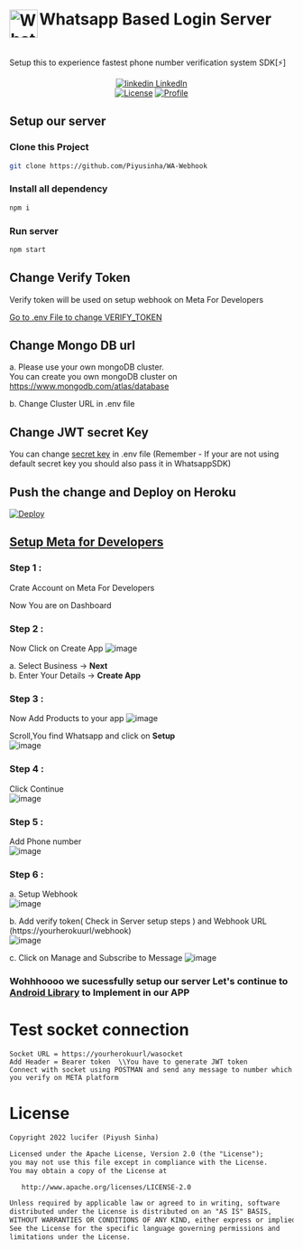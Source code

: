 <h1 align="left"> <img align="left" alt="Whatsapp" width="50px" src="https://upload.wikimedia.org/wikipedia/commons/thumb/6/6b/WhatsApp.svg/512px-WhatsApp.svg.png"/>Whatsapp Based Login Server</h1></br>
<p align="left">
  Setup this to experience fastest phone number verification system SDK[⚡]
</p>

<p align="center">
  <a href="https://www.linkedin.com/[removed]" rel="nofollow noreferrer">
    <img src="https://i.stack.imgur.com/gVE0j.png" alt="linkedin"> LinkedIn
  </a><br/>
  <a href="https://opensource.org/licenses/Apache-2.0"><img alt="License" src="https://img.shields.io/badge/License-Apache%202.0-blue.svg"/></a>
  <a href="https://github.com/Piyusinha"><img alt="Profile" src="https://img.shields.io/badge/Github%20-Piyu.svg"/></a>
</p>

## Setup our server
### Clone this Project

```bash
git clone https://github.com/Piyusinha/WA-Webhook
```
### Install all dependency

```bash
npm i
```
### Run server
```bash
npm start
```
## Change Verify Token 
Verify token will be used on setup webhook on Meta For Developers 


[Go to .env File to change VERIFY_TOKEN ](https://github.com/Piyusinha/WA-Webhook/blob/d2b88ec7415b0f3ed20329a19793ab28a0afbb90/.env#L4)

## Change Mongo DB url 
a. Please use your own mongoDB cluster. </br>
  You can create you own mongoDB cluster on https://www.mongodb.com/atlas/database 
  
b. Change Cluster URL in .env file

## Change JWT secret Key
You can change [secret key](https://github.com/Piyusinha/WA-Webhook/blob/d2b88ec7415b0f3ed20329a19793ab28a0afbb90/.env#L3) in .env file (Remember - If your are not using default secret key you should also pass it in WhatsappSDK)

## Push the change and Deploy on Heroku
[![Deploy](https://www.herokucdn.com/deploy/button.svg)](https://heroku.com/deploy)


## [Setup Meta for Developers](https://developers.facebook.com/)
### **Step 1 :**</br>
Crate Account on Meta For Developers

Now You are on Dashboard

### **Step 2 :**</br>
Now Click on Create App
![image](https://user-images.githubusercontent.com/40850657/169704006-85b47d91-7343-4247-b0d2-7ae13dda7fd6.png)

a. Select Business -> **Next**</br>
b. Enter Your Details -> **Create App**

### **Step 3 :**</br>
Now Add Products to your app
![image](https://user-images.githubusercontent.com/40850657/169704185-a81489f3-cf3d-4c1c-8fbf-11ff954e7bfe.png)
 
 Scroll,You find Whatsapp and click on **Setup** </br>
 ![image](https://user-images.githubusercontent.com/40850657/169704324-cdf51096-9fb9-40f8-bafa-451250c13bb5.png)


### **Step 4 :**</br>
Click Continue </br>
![image](https://user-images.githubusercontent.com/40850657/169704480-776e0f33-4476-4c9a-ac8f-b6e2daaf6308.png)

### **Step 5 :**</br>
Add Phone number </br>
![image](https://user-images.githubusercontent.com/40850657/169704589-463a0a5e-c956-46d7-98f5-deb7d2d03878.png)

### **Step 6 :**</br>
a. Setup Webhook </br>
![image](https://user-images.githubusercontent.com/40850657/169705714-37f10788-b66b-4ed6-883b-4881fe65617c.png)

b. Add verify token( Check in Server setup steps ) and Webhook URL (https://yourherokuurl/webhook) </br>
![image](https://user-images.githubusercontent.com/40850657/169705754-9cad01cb-fce2-4594-8055-2f8cc98b3a14.png)

c. Click on Manage and Subscribe to Message
![image](https://user-images.githubusercontent.com/40850657/169705894-9db132ff-3ba0-4349-97ae-e48411844bff.png)


### Wohhhoooo we sucessfully setup our server Let's continue to [Android Library](https://github.com/Piyusinha/WhatsappBasedLogin) to Implement in our APP

# Test socket connection 
```
Socket URL = https://yourherokuurl/wasocket
Add Header = Bearer token  \\You have to generate JWT token
Connect with socket using POSTMAN and send any message to number which you verify on META platform
```

# License
```xml
Copyright 2022 lucifer (Piyush Sinha)

Licensed under the Apache License, Version 2.0 (the "License");
you may not use this file except in compliance with the License.
You may obtain a copy of the License at

   http://www.apache.org/licenses/LICENSE-2.0

Unless required by applicable law or agreed to in writing, software
distributed under the License is distributed on an "AS IS" BASIS,
WITHOUT WARRANTIES OR CONDITIONS OF ANY KIND, either express or implied.
See the License for the specific language governing permissions and
limitations under the License.
```
